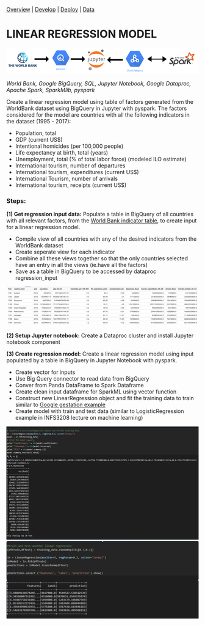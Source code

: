 [Overview](https://teanlouise.github.io/shared-world)     |     [Develop](https://teanlouise.github.io/shared-world/develop)    |  [Deploy](https://teanlouise.github.io/shared-world/deploy)    |   [Data](https://teanlouise.github.io/shared-world-data)

# LINEAR REGRESSION MODEL

![regression_title](/images/sw_regression_title.PNG)

_World Bank, Google BigQuery, SQL, Jupyter Notebook, Google Dataproc, Apache Spark, SparkMlib, pyspark_

Create a linear regression model using table of factors generated from the WorldBank dataset using BigQuery in Jupyter with pyspark. The factors considered for the model are countries with all the following indicators in the dataset (1995 - 2017):
- Population, total
- GDP (current US$)
- Intentional homicides (per 100,000 people)
- Life expectancy at birth, total (years)
- Unemployment, total (% of total labor force) (modeled ILO estimate)
- International tourism, number of departures
- International tourism, expenditures (current US$)
- International Tourism, number of arrivals
- International tourism, receipts (current US$)

### Steps:

**(1) Get regression input data:**
Populate a table in BigQuery of all countries with all relevant factors, from the [World Bank indicator table](https://data.worldbank.org/indicator/SP.POP.TOTL), to create input for a linear regression model.
- Compile view of all countries with any of the desired indicators from the WorldBank dataset
- Create seperate view for each indicator
- Combine all these views together so that the only countries selected have an entry in all the views (ie.have all the factors)
- Save as a table in BigQuery to be accessed by dataproc regression_input


![regression_input](/images/sw_regression_input.jpg)

**(2) Setup Jupyter notebook:**
Create a Dataproc cluster and install Jupyter notebook component

**(3) Create regression model:**
Create a linear regression model using input populated by a table in BigQuery in Jupyter Notebook with pyspark.
- Create vector for inputs 
- Use Big Query connector to read data from BigQuery
- Conver from Panda DataFrame to Spark Dataframe
- Create clean input dataframe for SparkML using vector function
- Construct new LinearRegression object and fit the training data to train similar to [Google gestation example](https://cloud.google.com/dataproc/docs/tutorials/bigquery-sparkml)
- Create model with train and test data (similar to LogisticRegression example in INFS3208 lecture on machine learning)

![regression_output1](/images/sw_regression_output1.PNG)
![regression_output2](/images/sw_regression_output2.PNG)
